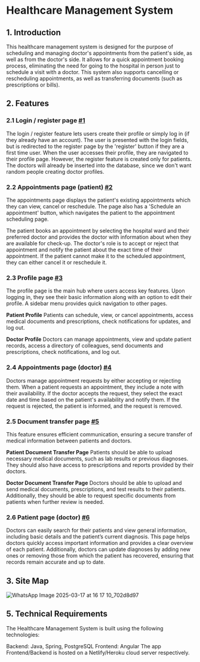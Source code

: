 # Healthcare Management System

## 1. Introduction

This healthcare management system is designed for the purpose of scheduling and managing doctor's appointments from the patient's side, as well as from the doctor's side. It allows for a quick appointment booking process, eliminating the need for going to the hospital in person just to schedule a visit with a doctor. This system also supports cancelling or rescheduling appointments, as well as transferring documents (such as prescriptions or bills).

## 2. Features

### 2.1 Login / register page [#1](https://github.com/hanacatic12/healthcare-management-system/issues/1#issue-2922446771)

The login / register feature lets users create their profile or simply log in (if they already have an account). The user is presented with the login fields, but is redirected to the register page by the 'register' button if they are a first time user. When the user accesses their profile, they are navigated to their profile page.
However, the register feature is created only for patients. The doctors will already be inserted into the database, since we don't want random people creating doctor profiles.

### 2.2 Appointments page (patient) [#2](https://github.com/hanacatic12/healthcare-management-system/issues/2#issue-2922447943)

The appointments page displays the patient's existing appointments which they can view, cancel or reschedule. The page also has a 'Schedule an appointment' button, which navigates the patient to the appointment scheduling page. 

The patient books an appointment by selecting the hospital ward and their preferred doctor and provides the doctor with information about when they are available for check-up. The doctor's role is to accept or reject that appointment and notify the patient about the exact time of their appointment.
If the patient cannot make it to the scheduled appointment, they can either cancel it or reschedule it.

### 2.3 Profile page [#3](https://github.com/hanacatic12/healthcare-management-system/issues/3#issue-2922982757)

The profile page is the main hub where users access key features. Upon logging in, they see their basic information along with an option to edit their profile. A sidebar menu provides quick navigation to other pages.

**Patient Profile**
Patients can schedule, view, or cancel appointments, access medical documents and prescriptions, check notifications for updates, and log out.

**Doctor Profile**
Doctors can manage appointments, view and update patient records, access a directory of colleagues, send documents and prescriptions, check notifications, and log out.

### 2.4 Appointments page (doctor) [#4](https://github.com/hanacatic12/healthcare-management-system/issues/4#issue-2922985123)

Doctors manage appointment requests by either accepting or rejecting them. When a patient requests an appointment, they include a note with their availability. If the doctor accepts the request, they select the exact date and time based on the patient's availability and notify them. If the request is rejected, the patient is informed, and the request is removed.

### 2.5 Document transfer page [#5](https://github.com/hanacatic12/healthcare-management-system-issues/issues/5)

This feature ensures efficient communication, ensuring a secure transfer of medical information between patients and doctors.

**Patient Document Transfer Page**
Patients should be able to upload necessary medical documents, such as lab results or previous diagnoses. They should also have access to prescriptions and reports provided by their doctors.

**Doctor Document Transfer Page**
Doctors should be able to upload and send medical documents, prescriptions, and test results to their patients. Additionally, they should be able to request specific documents from patients when further review is needed.

### 2.6 Patient page (doctor) [#6](https://github.com/hanacatic12/healthcare-management-system-issues/issues/6)

Doctors can easily search for their patients and view general information, including basic details and the patient’s current diagnosis. This page helps doctors quickly access important information and provides a clear overview of each patient. Additionally, doctors can update diagnoses by adding new ones or removing those from which the patient has recovered, ensuring that records remain accurate and up to date.

## 3. Site Map

![WhatsApp Image 2025-03-17 at 16 17 10_702d8d97](https://github.com/user-attachments/assets/3712aea0-664e-4e62-8310-36ab18e21a87)

## 5. Technical Requirements

The Healthcare Management System is built using the following technologies:

Backend: Java, Spring, PostgreSQL 
Frontend: Angular 
The app Frontend/Backend is hosted on a Netlify/Heroku cloud server respectively.
